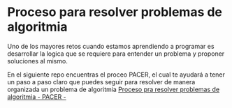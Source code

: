 # Proceso para resolver problemas de algoritmia

Uno de los mayores retos cuando estamos aprendiendo a programar es desarrollar la logica que se requiere para entender un problema y proponer soluciones al mismo. 

En el siguiente repo encuentras el proceo PACER, el cual te ayudará a tener un paso a paso claro que puedes seguir para resolver de manera organizada un problema de algoritmia [Proceso pra resolver problemas de algoritmia - PACER -](https://github.com/anayib/proceso-solucion-problemas)